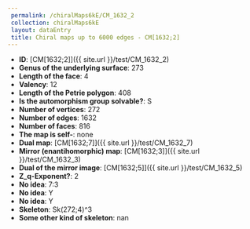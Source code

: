 ```yaml
--- 
 permalink: /chiralMaps6kE/CM_1632_2 
 collection: chiralMaps6kE
 layout: dataEntry
 title: Chiral maps up to 6000 edges - CM[1632;2]
---
```


- **ID**: [CM[1632;2]]({{ site.url }}/test/CM_1632_2)
- **Genus of the underlying surface**: 273
- **Length of the face**: 4
- **Valency**: 12
- **Length of the Petrie polygon**: 408
- **Is the automorphism group solvable?**: S
- **Number of vertices**: 272
- **Number of edges**: 1632
- **Number of faces**: 816
- **The map is self-**: none
- **Dual map**: [CM[1632;7]]({{ site.url }}/test/CM_1632_7)
- **Mirror (enantihomorphic) map**: [CM[1632;3]]({{ site.url }}/test/CM_1632_3)
- **Dual of the mirror image**: [CM[1632;5]]({{ site.url }}/test/CM_1632_5)
- **Z_q-Exponent?**: 2
- **No idea**:  7:3
- **No idea**: Y
- **No idea**: Y
- **Skeleton**: Sk(272;4)^3
- **Some other kind of skeleton**: nan
